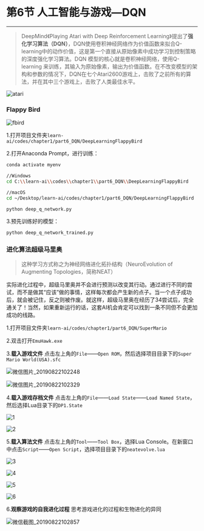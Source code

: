 # 第6节 人工智能与游戏—DQN

---

>DeepMind《Playing Atari with Deep Reinforcement Learning》提出了**强化学习算法（DQN）**，DQN使用卷积神经网络作为价值函数来拟合Q-learning中的动作价值，这是第一个直接从原始像素中成功学习到控制策略的深度强化学习算法。DQN 模型的核心就是卷积神经网络，使用Q-learning 来训练，其输入为原始像素，输出为价值函数。在不改变模型的架构和参数的情况下，DQN在七个Atari2600游戏上，击败了之前所有的算法，并在其中三个游戏上，击败了人类最佳水平。

![atari](https://md.hass.live/640.webp)

### Flappy Bird

![fbird](https://md.hass.live/%E5%BE%AE%E4%BF%A1%E6%88%AA%E5%9B%BE_20190821174302.png)

1.打开项目文件夹`learn-ai/codes/chapter1/part6_DQN/DeepLearningFlappyBird`

2.打开Anaconda Prompt，进行训练：

```bash
conda activate myenv

//Windows
cd C:\\learn-ai\\codes\\chapter1\\part6_DQN\\DeepLearningFlappyBird

//macOS
cd ~/Desktop/learn-ai/codes/chapter1/part6_DQN/DeepLearningFlappyBird

python deep_q_network.py
```

3.预先训练好的模型：

```bash
python deep_q_network_trained.py
```

### 进化算法超级马里奥

>这种学习方式称之为神经网络进化拓扑结构（NeuroEvolution of Augmenting Topologies，简称NEAT）

实际进化过程中，超级马里奥并不会进行预测以改变其行动。通过进行不同的尝试，而不是做其“应该”做的事情，这样每次都会产生新的点子。当一个点子成功后，就会被记住，反之则被作废。就这样，超级马里奥在经历了34尝试后，完全通关了！当然，如果重新运行的话，这套AI机会肯定可以找到一条不同但不会更加成功的线路。

1.打开项目文件夹`learn-ai/codes/chapter1/part6_DQN/SuperMario`

2.双击打开`EmuHawk.exe`

3.**载入游戏文件** 点击左上角的`File`——`Open ROM`，然后选择项目目录下的`Super Mario World(USA).sfc`

![微信图片_20190822102248](https://md.hass.live/%E5%BE%AE%E4%BF%A1%E5%9B%BE%E7%89%87_20190822102248.png)

![微信图片_20190822102329](https://md.hass.live/%E5%BE%AE%E4%BF%A1%E5%9B%BE%E7%89%87_20190822102329.png)

4.**载入游戏存档文件** 点击左上角的`File`——`Load State`——`Load Named State`，然后选择Lua目录下的`DP1.State`

![1](https://md.hass.live/1.png)

![2](https://md.hass.live/2.png)

5.**载入算法文件** 点击左上角的`Tool`——`Tool Box`，选择Lua Console。在新窗口中点击`Script`——`Open Script`，选择项目目录下的`neatevolve.lua`

![3](https://md.hass.live/3.png)

![4](https://md.hass.live/4.png)

![5](https://md.hass.live/5.png)

![6](https://md.hass.live/6.png)

6.**观察游戏的自我进化过程** 思考游戏进化的过程和生物进化的异同

![微信截图_20190822102857](https://md.hass.live/%E5%BE%AE%E4%BF%A1%E6%88%AA%E5%9B%BE_20190822102857.png)
